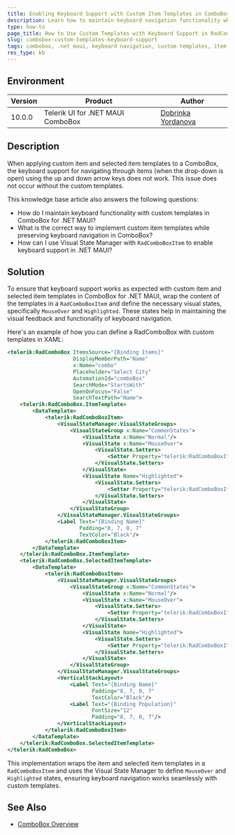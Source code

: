 ```yaml
---
title: Enabling Keyboard Support with Custom Item Templates in ComboBox for .NET MAUI
description: Learn how to maintain keyboard navigation functionality when using custom item and selected item templates in RadComboBox for .NET MAUI.
type: how-to
page_title: How to Use Custom Templates with Keyboard Support in RadComboBox for .NET MAUI
slug: combobox-custom-templates-keyboard-support
tags: combobox, .net maui, keyboard navigation, custom templates, item template, selected item template
res_type: kb
---
```


## Environment

| Version | Product | Author | 
| --- | --- | ---- | 
| 10.0.0 | Telerik UI for .NET MAUI ComboBox | [Dobrinka Yordanova](https://www.telerik.com/blogs/author/dobrinka-yordanova) | 

## Description

When applying custom item and selected item templates to a ComboBox, the keyboard support for navigating through items (when the drop-down is open) using the up and down arrow keys does not work. This issue does not occur without the custom templates. 

This knowledge base article also answers the following questions:

- How do I maintain keyboard functionality with custom templates in ComboBox for .NET MAUI?
- What is the correct way to implement custom item templates while preserving keyboard navigation in ComboBox?
- How can I use Visual State Manager with `RadComboBoxItem` to enable keyboard support in .NET MAUI?

## Solution

To ensure that keyboard support works as expected with custom item and selected item templates in ComboBox for .NET MAUI, wrap the content of the templates in a `RadComboBoxItem` and define the necessary visual states, specifically `MouseOver` and `Highlighted`. These states help in maintaining the visual feedback and functionality of keyboard navigation.

Here's an example of how you can define a RadComboBox with custom templates in XAML:

```xml
<telerik:RadComboBox ItemsSource="{Binding Items}" 
                     DisplayMemberPath="Name" 
                     x:Name="combo"
                     Placeholder="Select City"
                     AutomationId="comboBox"
                     SearchMode="StartsWith"
                     OpenOnFocus="False"
                     SearchTextPath="Name">
    <telerik:RadComboBox.ItemTemplate>
        <DataTemplate>
            <telerik:RadComboBoxItem>
                <VisualStateManager.VisualStateGroups>
                    <VisualStateGroup x:Name="CommonStates">
                        <VisualState x:Name="Normal"/>
                        <VisualState x:Name="MouseOver">
                            <VisualState.Setters>
                                <Setter Property="telerik:RadComboBoxItem.BackgroundColor" Value="LightGray"/>
                            </VisualState.Setters>
                        </VisualState>
                        <VisualState Name="Highlighted">
                            <VisualState.Setters>
                                <Setter Property="telerik:RadComboBoxItem.BackgroundColor" Value="LightGray" />
                            </VisualState.Setters>
                        </VisualState>
                    </VisualStateGroup>
                </VisualStateManager.VisualStateGroups>
                <Label Text="{Binding Name}"
                       Padding="8, 7, 0, 7"
                       TextColor="Black"/>
            </telerik:RadComboBoxItem>
        </DataTemplate>
    </telerik:RadComboBox.ItemTemplate>
    <telerik:RadComboBox.SelectedItemTemplate>
        <DataTemplate>
            <telerik:RadComboBoxItem>
                <VisualStateManager.VisualStateGroups>
                    <VisualStateGroup x:Name="CommonStates">
                        <VisualState x:Name="Normal"/>
                        <VisualState x:Name="MouseOver">
                            <VisualState.Setters>
                                <Setter Property="telerik:RadComboBoxItem.BackgroundColor" Value="LightGray"/>
                            </VisualState.Setters>
                        </VisualState>
                        <VisualState Name="Highlighted">
                            <VisualState.Setters>
                                <Setter Property="telerik:RadComboBoxItem.BackgroundColor" Value="LightCoral" />
                            </VisualState.Setters>
                        </VisualState>
                    </VisualStateGroup>
                </VisualStateManager.VisualStateGroups>
                <VerticalStackLayout>
                    <Label Text="{Binding Name}"
                           Padding="8, 7, 0, 7"
                           TextColor="Black"/>
                    <Label Text="{Binding Population}"
                           FontSize="12"
                           Padding="8, 7, 0, 7"/>
                </VerticalStackLayout>
            </telerik:RadComboBoxItem>
        </DataTemplate>
    </telerik:RadComboBox.SelectedItemTemplate>
</telerik:RadComboBox>
```

This implementation wraps the item and selected item templates in a `RadComboBoxItem` and uses the Visual State Manager to define `MouseOver` and `Highlighted` states, ensuring keyboard navigation works seamlessly with custom templates.

## See Also

- [ComboBox Overview](https://docs.telerik.com/devtools/maui/controls/combobox/overview)
